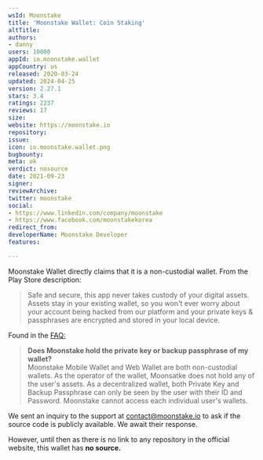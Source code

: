 ```yaml
---
wsId: Moonstake
title: 'Moonstake Wallet: Coin Staking'
altTitle: 
authors:
- danny
users: 10000
appId: io.moonstake.wallet
appCountry: us
released: 2020-03-24
updated: 2024-04-25
version: 2.27.1
stars: 3.4
ratings: 2237
reviews: 17
size: 
website: https://moonstake.io
repository: 
issue: 
icon: io.moonstake.wallet.png
bugbounty: 
meta: ok
verdict: nosource
date: 2021-09-23
signer: 
reviewArchive: 
twitter: moonstake
social:
- https://www.linkedin.com/company/moonstake
- https://www.facebook.com/moonstakekorea
redirect_from: 
developerName: Moonstake Developer
features: 

---
```


Moonstake Wallet directly claims that it is a non-custodial wallet. From the Play Store description:

> Safe and secure, this app never takes custody of your digital assets.  Assets stay in your existing wallet, so you won't ever worry about your account being hacked from our platform and your private keys & passphrases are encrypted and stored in your local device.

Found in the [FAQ:](https://support.moonstake.io/hc/en-us/articles/360001944535-Does-Moonstake-hold-the-private-key-or-backup-passphrase-of-my-wallet-)

> **Does Moonstake hold the private key or backup passphrase of my wallet?**<br>
Moonstake Mobile Wallet and Web Wallet are both non-custodial wallets. As the operator of the wallet, Moonsatke does not hold any of the user's assets. As a decentralized wallet, both Private Key and Backup Passphrase can only be seen by the user with their ID and Password. Moonstake cannot access each individual user's wallets.


We sent an inquiry to the support at contact@moonstake.io to ask if the source code is publicly available. We await their response.

However, until then as there is no link to any repository in the official website, this wallet has **no source.**